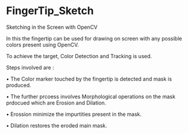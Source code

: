 # FingerTip_Sketch

Sketching in the Screen with OpenCV

In this the fingertip can be used for drawing on screen with any possible colors present using OpenCV.

To achieve the target, Color Detection and Tracking is used.

Steps involved are :

• The Color marker touched by the fingertip is detected and mask is produced.

• The further prcoess involves Morphological operations on the mask prdocued which are Erosion and Dilation.

• Erossion minimize the impurtities present in the mask.

• Dilation restores the eroded main mask.

